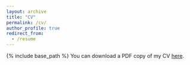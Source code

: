 ```yaml
---
layout: archive
title: "CV"
permalink: /cv/
author_profile: true
redirect_from:
  - /resume
---
```


{% include base_path %}
You can download a PDF copy of my CV [here](http://antoniovalentim.github.io/files/AValentim_CV_website.pdf).


